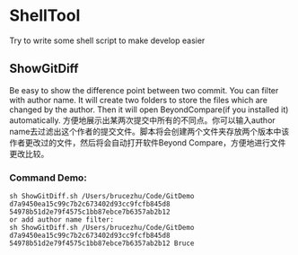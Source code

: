 # ShellTool
Try to write some shell script to make develop easier

## ShowGitDiff
Be easy to show the difference point between two commit. You can filter with author name. It will create two folders to store the files which are changed by the author. Then it will open BeyondCompare(if you installed it) automatically.
方便地展示出某两次提交中所有的不同点。你可以输入author name去过滤出这个作者的提交文件。脚本将会创建两个文件夹存放两个版本中该作者更改过的文件，然后将会自动打开软件Beyond Compare，方便地进行文件更改比较。

### Command Demo:

```
sh ShowGitDiff.sh /Users/brucezhu/Code/GitDemo d7a9450ea15c99c7b2c673402d93cc9fcfb845d8 54978b51d2e79f4575c1bb87ebce7b6357ab2b12
or add author name filter:
sh ShowGitDiff.sh /Users/brucezhu/Code/GitDemo d7a9450ea15c99c7b2c673402d93cc9fcfb845d8 54978b51d2e79f4575c1bb87ebce7b6357ab2b12 Bruce
```
